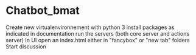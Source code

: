 # Chatbot_bmat

Create new virtualenvironnement with python 3
install packages as indicated in documentation
run the servers (both core server and actions server)
In UI open an index.html either in "fancybox" or "new tab" folders
Start discussion
